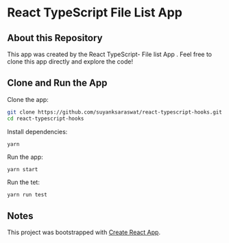 # React TypeScript File List App

## About this Repository

This app was created by the React TypeScript- File list App . Feel free to clone this app directly and explore the code!

## Clone and Run the App

Clone the app:

```bash
git clone https://github.com/suyanksaraswat/react-typescript-hooks.git
cd react-typescript-hooks
```

Install dependencies:

```bash
yarn
```

Run the app:

```
yarn start
```

Run the tet:

```
yarn run test
```

## Notes

This project was bootstrapped with [Create React App](https://github.com/facebook/create-react-app).
